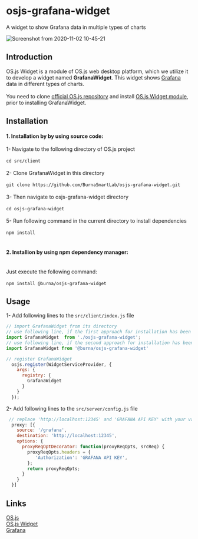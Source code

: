 # osjs-grafana-widget
A widget to show Grafana data in multiple types of charts

![Screenshot from 2020-11-02 10-45-21](https://user-images.githubusercontent.com/70196035/97840561-7a58b380-1cf9-11eb-8d3b-9e6e02ca15c4.png)
## Introduction
OS.js Widget is a module of OS.js web desktop platform, which we utilize it to develop a widget named **GrafanaWidget**. 
This widget shows [Grafana](https://grafana.com/) data in different types of charts. </br></br>
You need to clone [official OS.js repository](https://github.com/os-js/OS.js) and install [OS.js Widget module](https://github.com/os-js/osjs-widgets), prior to installing GrafanaWidget.
## Installation
#### 1. Installation by by using source code:
1- Navigate to the following directory of OS.js project <br /><br />
`cd src/client` <br /><br />
2- Clone GrafanaWidget in this directory <br /><br />
`git clone https://github.com/BurnaSmartLab/osjs-grafana-widget.git` <br /><br />
3- Then navigate to osjs-grafana-widget directory <br /><br />
`cd osjs-grafana-widget` <br /><br />
5- Run following command in the current directory to install dependencies <br /><br />
`npm install` <br /><br />
#### 2. Installion by using npm dependency manager: <br /><br />
Just execute the following command:<br /><br />
`npm install @burna/osjs-grafana-widget`

## Usage
1- Add following lines to the `src/client/index.js` file
```js
// import GrafanaWidget from its directory
// use following line, if the first approach for installation has been used
import GrafanaWidget  from './osjs-grafana-widget';
// use following line, if the second approach for installation has been used
import GrafanaWidget from '@burna/osjs-grafana-widget'

// register GrafanaWidget
  osjs.register(WidgetServiceProvider, {
    args: {
      registry: {
        GrafanaWidget
      }
    }
  });
``` 

2- Add following lines to the `src/server/config.js` file
```js
 // replace 'http://localhost:12345' and 'GRAFANA API KEY' with your valid grafana server address and its Authorization key
  proxy: [{
    source: '/grafana',
    destination: 'http://localhost:12345',
    options: {
      proxyReqOptDecorator: function(proxyReqOpts, srcReq) {
        proxyReqOpts.headers = {
           'Authorization': 'GRAFANA API KEY',
        };
        return proxyReqOpts;
      }
    }
  }]
  ```
  ## Links
 [OS.js](https://github.com/os-js/OS.js) </br>
 [OS.js Widget](https://manual.os-js.org/tutorial/widget/) </br>
 [Grafana](https://grafana.com/)
